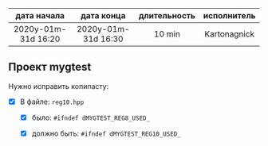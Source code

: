 
| дата начала         |   дата конца        | длительность  | исполнитель  |
|:-------------------:|:-------------------:|:-------------:|:------------:|
| 2020y-01m-31d 16:20 | 2020y-01m-31d 16:30 | 10 min        | Kartonagnick |

Проект mygtest  
--------------

Нужно исправить копипасту:  
- [x] В файле: `reg10.hpp`  
  - [x] было: `#ifndef dMYGTEST_REG8_USED_`  
  - [x] должно быть: `#ifndef dMYGTEST_REG10_USED_`  
     